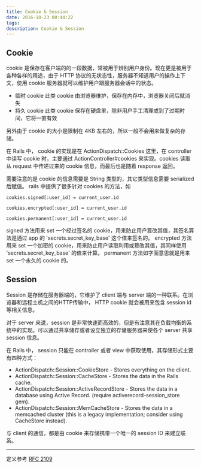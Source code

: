 ```yaml
---
title: Cookie & Session
date: 2016-10-23 00:44:22
tags: 
description: Cookie & Session
---
```


## Cookie
cookie 是保存在客户端的的一段数据，常被用于辨别用户身份。现在更是被用于各种各样的用途，由于 HTTP 协议的无状态性，服务器不知道用户的操作上下文，使用 cookie 服务器就可以维护用户跟服务器会话中的状态。

* 临时 cookie
    此类 cookie 由浏览器维护，保存在内存中，浏览器关闭后就消失 
* 持久 cookie
    此类 cookie 保存在硬盘里，除非用户手工清理或到了过期时间，它将一直有效

另外由于 cookie 的大小是限制在 4KB 左右的，所以一般不会用来做复杂的存储。

在 Rails 中， cookie 的实现是在 ActionDispatch::Cookies 这里，在 controller 中读写 cookie 时，主要通过 ActionController#cookies 来实现。cookies 读取从 request 中传递过来的 cookie 信息，而最后也是随着 response 返回。

需要注意的是 cookie 的信息需要是 String 类型的，其它类型信息需要 serialized 后赋值。
rails 中提供了很多针对 cookies 的方法，如
```
cookies.signed[:user_id] = current_user.id

cookies.encrypted[:user_id] = current_user.id

cookies.permanent[:user_id] = current_user.id
```

signed 方法用来 set 一个经过签名的 cookie，用来防止用户篡改其值，其签名算法是通过 app 的 'secrets.secret_key_base' 这个值来签名的。
encrypted 方法用来 set 一个加密的 cookie，用来防止用户读取利用或篡改其值，其同样使用 'secrets.secret_key_base' 的值来计算。
permanent 方法如字面意思就是用来 set 一个永久的 cookie 的。

## Session
Session 是存储在服务器端的，它维护了 client 端与 server 端的一种联系。在浏览器和远程主机之间的HTTP传输中， HTTP cookie 就会被用来包含 session id 等相关信息。

对于 server 来说，session 是非常快速而高效的，但是有注意其在负载均衡的系统中的实现。可以通过共享储存或者设立独立的存储服务器来使各个 server 共享 session 信息。

在 Rails 中， session 只能在 controller 或者 view 中获取使用，其存储形式主要有四种方式：

 - ActionDispatch::Session::CookieStore - Stores everything on the
   client. 
 - ActionDispatch::Session::CacheStore - Stores the data in the
   Rails cache. 
 - ActionDispatch::Session::ActiveRecordStore - Stores the
   data in a database using Active Record. (require
   activerecord-session_store gem).
 - ActionDispatch::Session::MemCacheStore - Stores the data in a
   memcached cluster (this is a legacy implementation; consider using
   CacheStore instead).

与 client 的通信，都是由 cookie 来存储携带一个唯一的 session ID 来建立联系。

---

定义参考 [RFC 2109][1]


  [1]: https://www.ietf.org/rfc/rfc2109.txt
